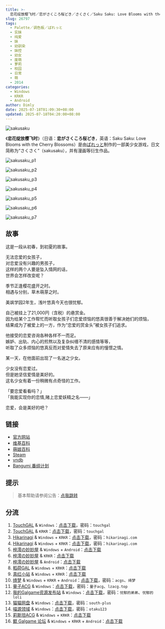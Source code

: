 ```yaml
---
title: >-
  恋花绽放樱飞时／恋がさくころ桜どき／さくさく／Saku Saku: Love Blooms with the Cherry Blossoms
slug: 26797
tags:
  - Palette／调色板／ぱれっと
  - 实妹
  - 纯爱
  - 妹
  - 幼驯染
  - 妹控
  - 幼女
  - 废萌
  - 萝莉
  - 校园
  - 日常
  - 萌
  - 2014
categories:
  - Windows
  - KRKR
  - Android
author: Dimly
date: 2025-07-18T01:09:30+08:00
updated: 2025-07-18T04:20:00+08:00
---
```


![sakusaku](https://r2.30hb.cn/vndb-img/sakusaku.webp)

《**恋花绽放樱飞时**》（日语：**恋がさくころ桜どき**，英语：Saku Saku: Love Blooms with the Cherry Blossoms）是由[ぱれっと](https://zh.moegirl.org.cn/Palette(游戏公司))制作的一部美少女游戏，日文简称为“さくさく”（sakusaku），并有漫画等衍生作品。

<!--more-->

![sakusaku_p1](https://r2.30hb.cn/vndb-img/sakusaku_p1.webp)

![sakusaku_p2](https://r2.30hb.cn/vndb-img/sakusaku_p2.webp)

![sakusaku_p3](https://r2.30hb.cn/vndb-img/sakusaku_p3.webp)

![sakusaku_p4](https://r2.30hb.cn/vndb-img/sakusaku_p4.webp)

![sakusaku_p5](https://r2.30hb.cn/vndb-img/sakusaku_p5.webp)

![sakusaku_p6](https://r2.30hb.cn/vndb-img/sakusaku_p6.webp)

![sakusaku_p7](https://r2.30hb.cn/vndb-img/sakusaku_p7.webp)

## 故事

这是一段从初春，到初夏的故事。

无法恋爱的女孩子，  
对恋爱没有兴趣的男孩子，  
这样的两个人要是坠入情网的话，  
世界会怎样改变呢？

季节正逢樱花盛开之时。  
相遇与分别，草木萌芽之时。

美飒学园2年生，浅叶悠真今天也很忧郁。

自己被挂上了21,000円（含税）的悬赏金。  
因为给某个工作帮忙而听取女孩子们恋爱烦恼的悠真很善于解决她们的烦恼，  
结果成为了被爱上的一方，作为“恋爱的赏金头”被女孩子们追求。

他接受的恋爱咨询各种各样不一而足。  
嫉妒、出轨、内心的煎熬以及复杂纠缠不清的感情等等，  
听取了众多烦恼的悠真反而对爱情失去了原来应有的憧憬之情。

某一天，在他面前出现了一名迷之少女。

少女没有恋爱过。  
但是她坚信爱情是美好的。  
这名少女有着一份稍微有点奇怪的工作。

「要恋爱看看吗？」  
「我能实现你的恋情,赌上恋爱妖精之名——」

恋爱，会是美好的吧？

## 链接

- [官方网站](https://palette.clearrave.co.jp/product/sakusaku/)
- [维基百科](https://zh.wikipedia.org/wiki/%E6%88%80%E8%8A%B1%E7%B6%BB%E6%94%BE%E6%AB%BB%E9%A3%9B%E6%99%82)
- [萌娘百科](https://zh.moegirl.org.cn/zh-hans/%E6%81%8B%E8%8A%B1%E7%BB%BD%E6%94%BE%E6%A8%B1%E9%A3%9E%E6%97%B6)
- [Steam](https://store.steampowered.com/app/691150/)
- [vndb](https://vndb.org/v10304)
- [Bangumi 番组计划](https://bgm.tv/subject/49561)

## 提示

> 基本帮助请参阅公告：[点我跳转](/)

## 分流

1.  [TouchGAL](https://www.touchgal.us/) & `Windows`：[点击下载](https://pan.touchgal.net/s/pwosD)，密码：`touchgal`
2.  [TouchGAL](https://www.touchgal.us/) & `KRKR`：[点击下载](https://pan.touchgal.net/s/3PWs7)，密码：`touchgal`
3.  [Hikarinagi](https://www.hikarinagi.net/) & `Windows` + `KRKR`：[点击下载](https://pan.yurari.moe/s/DRnCK)，密码：`hikarinagi.com`
4.  [Hikarinagi](https://www.hikarinagi.net/) & `Windows` + `KRKR`：[点击下载](https://pan.yurari.moe/s/v225uj)，密码：`hikarinagi.com`
5.  [梓澪の妙妙屋](https://zi0.cc/) & `Windows` + `Android`：[点击下载](https://zi0.cc/,%E3%80%90ADV-%E5%86%92%E9%99%A9%E6%B8%B8%E6%88%8F%E3%80%91/%E3%80%90PC+%E5%AE%89%E5%8D%93%E3%80%91%E6%81%8B%E8%8A%B1%E7%BB%BD%E6%94%BE%E6%A8%B1%E8%8A%B1%E6%97%B6)
6.  [梓澪の妙妙屋](https://zi0.cc/) & `KRKR`：[点击下载](https://zi0.cc/%60%E3%80%90%E5%BD%92%20%E6%A1%A3%E3%80%91/%E3%80%90KRKR%E5%90%88%E9%9B%86%E3%80%91/1/%E6%81%8B%E8%8A%B1%E7%BB%BD%E6%94%BE%E6%A8%B1%E9%A3%9E%E6%97%B6.exe)
7.  [梓澪の妙妙屋](https://zi0.cc/) & `Android`：[点击下载](https://zi0.cc/%60%E3%80%90%E5%BD%92%20%E6%A1%A3%E3%80%91/%E3%80%90%E5%86%B7%E7%8B%90%E5%90%88%E9%9B%862000+%E5%AE%89%E5%8D%93%E7%9B%B4%E8%A3%85apk%E3%80%91/019/%E6%81%8B%E8%8A%B1%E7%BB%BD%E6%94%BE%E6%A8%B1%E9%A3%9E%E6%97%B6.apk)
8.  [稻荷GAL](https://inarigal.com/) & `Windows` + `KRKR`：[点击下载](https://inarigal.com/detail/425)
9.  [真红小站](https://www.shinnku.com/) & `Windows` + `KRKR`：[点击下载](https://www.shinnku.com/search?q=%E6%81%8B%E8%8A%B1%E7%BB%BD%E6%94%BE%E6%A8%B1%E9%A3%9E%E6%97%B6)
10. [绮梦](https://acgs.one/) & `Windows` + `KRKR` + `Android`：[点击下载](https://game.acgs.one/game/101.html)，密码：`acgs`、`绮梦`
11. [量子ACG](https://lzacg.org/) & `Windows`：[点击下载](https://lzacg.org/595)，密码：`量子acg`、`lzacg.top`
12. [我的Galgame资源发布站](https://www.ttloli.com/) & `Windows`：[点击下载](https://www.ttloli.com/lianhuazhanfangyingfeishi.html)，密码：`忧郁的弟弟`、`忧郁的loli`
13. [猫猫网盘](https://catcat.cloud/) & `Windows`：[点击下载](https://catcat.cloud/d/GalGame/SP%E5%90%8E%E7%AB%AF1%5BGalGame%E5%88%86%E5%8C%BA%5D/GalGame%E5%90%88%E9%9B%86-05%E5%8F%B7%E6%9C%BA/Part07/%5BPALETTE%5D%20%E6%81%8B%E8%8A%B1%E7%BB%BD%E6%94%BE%E6%A8%B1%E9%A3%9E%E6%97%B6%EF%BC%8F%E6%81%8B%E3%81%8C%E3%81%95%E3%81%8F%E3%81%93%E3%82%8D%E6%A1%9C%E3%81%A9%E3%81%8D%E3%80%90%E6%98%9F%E5%86%88%E6%A8%B1%E5%8D%97%E9%95%87%E5%AE%88%E5%BA%9C%E3%80%91.rar)，密码：`south-plus`
14. [喵源领域](https://www.nyantaku.com/) & `Windows`：[点击下载](https://www.nullcloud.top/Game/Palette/[Windows]%E6%81%8B%E8%8A%B1%E7%BB%BD%E6%94%BE%E6%A8%B1%E9%A3%9E%E6%97%B6.7z)，密码：`otaku123`
15. [莉斯坦ACG](https://www.limulu.moe/) & `Windows` + `KRKR`：[点击下载](https://www.limulu.moe/posts/9d325c34)
16. [鲲 Galgame 论坛](https://kungal.com) & `Windows` + `KRKR` + `Android`：[点击下载](https://www.kungal.com/galgame/188)
